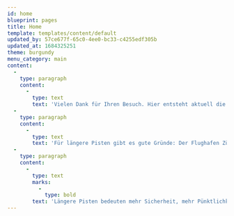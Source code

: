 ```yaml
---
id: home
blueprint: pages
title: Home
template: templates/content/default
updated_by: 57ce677f-65c0-4ee0-bc33-c4255edf305b
updated_at: 1684325251
theme: burgundy
menu_category: main
content:
  -
    type: paragraph
    content:
      -
        type: text
        text: 'Vielen Dank für Ihren Besuch. Hier entsteht aktuell die Online-Präsenz für längere Pisten am Flughafen Zürich. Schauen Sie doch bald wieder vorbei.'
  -
    type: paragraph
    content:
      -
        type: text
        text: 'Für längere Pisten gibt es gute Gründe: Der Flughafen Zürich verbindet die Schweiz und Zürich mit der Welt. Seit fast 50 Jahren wurde am Pistensystem nichts verändert. In der Zwischenzeit hat sich die Luftfahrt stetig weiterentwickelt und die Anforderungen an die Sicherheit wurden verschärft. Stand heute würde man die Start- und Landebahnen nicht mehr so bauen. Mit den Pistenverlängerungen können das aktuelle System optimiert und mehrere Probleme auf einmal gelöst werden. Die Vorteile sind vielfältig und offensichtlich.'
  -
    type: paragraph
    content:
      -
        type: text
        marks:
          -
            type: bold
        text: 'Längere Pisten bedeuten mehr Sicherheit, mehr Pünktlichkeit und mehr Nachtruhe. Und das alles bei gleichbleibender Kapazität und ohne Steuergelder.'
---
```

